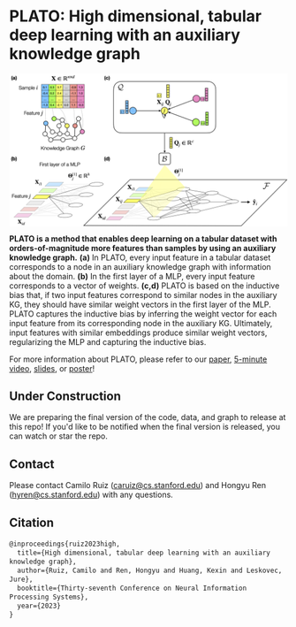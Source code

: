 # PLATO: High dimensional, tabular deep learning with an auxiliary knowledge graph

<p align="center">
<img src="img/plato_github_figure.png" width="1100" align="center">
</p>

**PLATO is a method that enables deep learning on a tabular dataset with orders-of-magnitude more features than samples by using an auxiliary knowledge graph.** **(a)** In PLATO, every input feature in a tabular dataset corresponds to a node in an auxiliary knowledge graph with information about the domain. **(b)** In the first layer of a MLP, every input feature corresponds to a vector of weights. **(c,d)** PLATO is based on the inductive bias that, if two input features correspond to similar nodes in the auxiliary KG, they should have similar weight vectors in the first layer of the MLP. PLATO captures the inductive bias by inferring the weight vector for each input feature from its corresponding node in the auxiliary KG. Ultimately, input features with similar embeddings produce similar weight vectors, regularizing the MLP and capturing the inductive bias.

For more information about PLATO, please refer to our [paper](https://openreview.net/pdf?id=GGylthmehy), [5-minute video](https://neurips.cc/virtual/2022/poster/72216), [slides](https://neurips.cc/virtual/2022/poster/72216), or [poster](https://neurips.cc/virtual/2022/poster/72216)!

## Under Construction
We are preparing the final version of the code, data, and graph to release at this repo! If you'd like to be notified when the final version is released, you can watch or star the repo.

## Contact
Please contact Camilo Ruiz (caruiz@cs.stanford.edu) and Hongyu Ren (hyren@cs.stanford.edu) with any questions.

## Citation
```
@inproceedings{ruiz2023high,
  title={High dimensional, tabular deep learning with an auxiliary knowledge graph},
  author={Ruiz, Camilo and Ren, Hongyu and Huang, Kexin and Leskovec, Jure},
  booktitle={Thirty-seventh Conference on Neural Information Processing Systems},
  year={2023}
}
```
